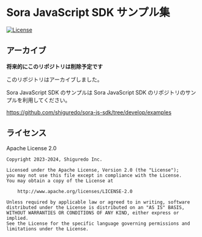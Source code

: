 # Sora JavaScript SDK サンプル集

[![License](https://img.shields.io/badge/License-Apache%202.0-blue.svg)](https://opensource.org/licenses/Apache-2.0)

## アーカイブ

**将来的にこのリポジトリは削除予定です**

このリポジトリはアーカイブしました。

Sora JavaScript SDK のサンプルは Sora JavaScript SDK のリポジトリのサンプルを利用してください。

https://github.com/shiguredo/sora-js-sdk/tree/develop/examples

## ライセンス

Apache License 2.0

```
Copyright 2023-2024, Shiguredo Inc.

Licensed under the Apache License, Version 2.0 (the "License");
you may not use this file except in compliance with the License.
You may obtain a copy of the License at

    http://www.apache.org/licenses/LICENSE-2.0

Unless required by applicable law or agreed to in writing, software
distributed under the License is distributed on an "AS IS" BASIS,
WITHOUT WARRANTIES OR CONDITIONS OF ANY KIND, either express or implied.
See the License for the specific language governing permissions and
limitations under the License.
```
